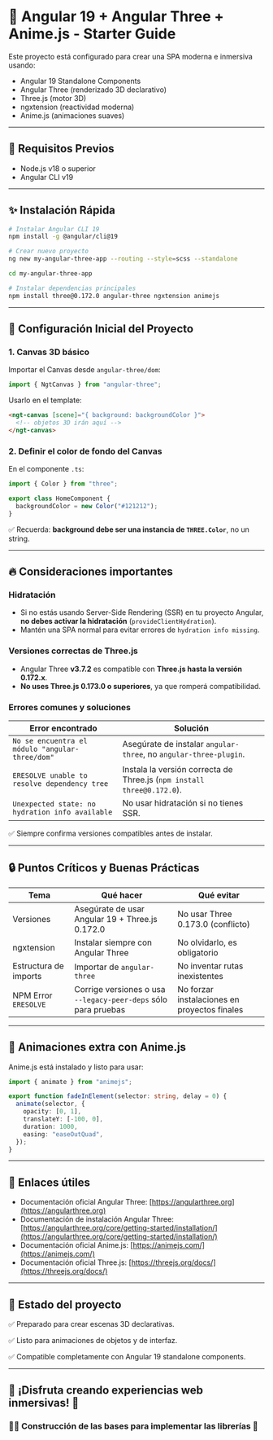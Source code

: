 # 🚀 Angular 19 + Angular Three + Anime.js - Starter Guide

Este proyecto está configurado para crear una SPA moderna e inmersiva usando:

- Angular 19 Standalone Components
- Angular Three (renderizado 3D declarativo)
- Three.js (motor 3D)
- ngxtension (reactividad moderna)
- Anime.js (animaciones suaves)

---

## 📅 Requisitos Previos

- Node.js v18 o superior
- Angular CLI v19

---

## ✨ Instalación Rápida

```bash
# Instalar Angular CLI 19
npm install -g @angular/cli@19

# Crear nuevo proyecto
ng new my-angular-three-app --routing --style=scss --standalone

cd my-angular-three-app

# Instalar dependencias principales
npm install three@0.172.0 angular-three ngxtension animejs
```

---

## 🔧 Configuración Inicial del Proyecto

### 1. Canvas 3D básico

Importar el Canvas desde `angular-three/dom`:

```ts
import { NgtCanvas } from "angular-three";
```

Usarlo en el template:

```html
<ngt-canvas [scene]="{ background: backgroundColor }">
  <!-- objetos 3D irán aquí -->
</ngt-canvas>
```

### 2. Definir el color de fondo del Canvas

En el componente `.ts`:

```ts
import { Color } from "three";

export class HomeComponent {
  backgroundColor = new Color("#121212");
}
```

✅ Recuerda: **background debe ser una instancia de `THREE.Color`**, no un string.

---

## 🔥 Consideraciones importantes

### Hidratación

- Si no estás usando Server-Side Rendering (SSR) en tu proyecto Angular, **no debes activar la hidratación** (`provideClientHydration`).
- Mantén una SPA normal para evitar errores de `hydration info missing`.

### Versiones correctas de Three.js

- Angular Three **v3.7.2** es compatible con **Three.js hasta la versión 0.172.x**.
- **No uses Three.js 0.173.0 o superiores**, ya que romperá compatibilidad.

### Errores comunes y soluciones

| Error encontrado                                | Solución                                                               |
| ----------------------------------------------- | ---------------------------------------------------------------------- |
| `No se encuentra el módulo "angular-three/dom"` | Asegúrate de instalar `angular-three`, no `angular-three-plugin`.      |
| `ERESOLVE unable to resolve dependency tree`    | Instala la versión correcta de Three.js (`npm install three@0.172.0`). |
| `Unexpected state: no hydration info available` | No usar hidratación si no tienes SSR.                                  |

✅ Siempre confirma versiones compatibles antes de instalar.

---

## 🔒 Puntos Críticos y Buenas Prácticas

| Tema                  | Qué hacer                                                      | Qué evitar                                   |
| --------------------- | -------------------------------------------------------------- | -------------------------------------------- |
| Versiones             | Asegúrate de usar Angular 19 + Three.js 0.172.0                | No usar Three 0.173.0 (conflicto)            |
| ngxtension            | Instalar siempre con Angular Three                             | No olvidarlo, es obligatorio                 |
| Estructura de imports | Importar de `angular-three`                                    | No inventar rutas inexistentes               |
| NPM Error `ERESOLVE`  | Corrige versiones o usa `--legacy-peer-deps` sólo para pruebas | No forzar instalaciones en proyectos finales |

---

## 🌈 Animaciones extra con Anime.js

Anime.js está instalado y listo para usar:

```ts
import { animate } from "animejs";

export function fadeInElement(selector: string, delay = 0) {
  animate(selector, {
    opacity: [0, 1],
    translateY: [-100, 0],
    duration: 1000,
    easing: "easeOutQuad",
  });
}
```

---

## 🔗 Enlaces útiles

- Documentación oficial Angular Three: [https://angularthree.org](https://angularthree.org)
- Documentación de instalación Angular Three: [https://angularthree.org/core/getting-started/installation/](https://angularthree.org/core/getting-started/installation/)
- Documentación oficial Anime.js: [https://animejs.com/](https://animejs.com/)
- Documentación oficial Three.js: [https://threejs.org/docs/](https://threejs.org/docs/)

---

## 🚀 Estado del proyecto

✅ Preparado para crear escenas 3D declarativas.

✅ Listo para animaciones de objetos y de interfaz.

✅ Compatible completamente con Angular 19 standalone components.

---

## 🌟 ¡Disfruta creando experiencias web inmersivas! 🌌

### 👷🏻 Construcción de las bases para implementar las librerías 🚧
